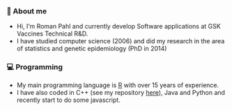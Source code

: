 ### 👋 About me
* Hi, I’m Roman Pahl and currently develop Software applications at GSK Vaccines Technical R&D.
* I have studied computer science (2006) and did my research in the area of statistics and genetic epidemiology (PhD in 2014)

### 💻 Programming
* My main programming language is [R](https://www.r-project.org/) with over 15 years of experience.
* I have also coded in C++ (see my repository [here](https://github.com/rpahl/permory)), Java and Python and recently start to do some javascript.



<!---
rpahl/rpahl is a ✨ special ✨ repository because its `README.md` (this file) appears on your GitHub profile.
You can click the Preview link to take a look at your changes.
--->
